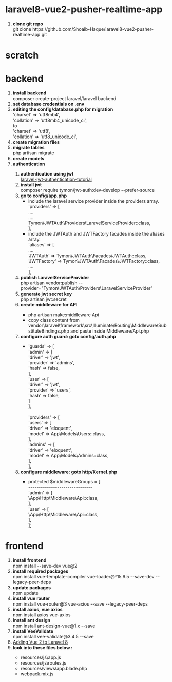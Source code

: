 # laravel8-vue2-pusher-realtime-app

<ol>
    <li><strong>clone git repo</strong>
        <br>git clone https://github.com/Shoaib-Haque/laravel8-vue2-pusher-realtime-app.git
    </li>
</ol>

# scratch
# backend
<ol>
    <li><strong>install backend</strong><br>composer create-project laravel/laravel backend</li>
    <li><strong>set database credentials on .env</strong></li>
    <li><strong>editing the config/database.php for migration</strong><br>
        'charset' => 'utf8mb4',<br>
        'collation' => 'utf8mb4_unicode_ci',<br>
        to<br>
        'charset' => 'utf8',<br>
        'collation' => 'utf8_unicode_ci',<br>
    </li>
    <li><strong>create migration files</strong></li>
    <li><strong>migrate tables</strong><br>php artisan migrate</li>
    <li><strong>create models</strong></li>
    <li><strong>authentication</strong></li>
    <ol>
        <li><strong>authentication using jwt</strong><br>
            <a href="https://www.positronx.io/laravel-jwt-authentication-tutorial-user-login-signup-api/">laravel-jwt-authentication-tutorial</a>
        </li>
        <li><strong>install jwt</strong><br>composer require tymon/jwt-auth:dev-develop --prefer-source</li>
        <li><strong>go to config/app.php</strong><br>
            <ul>
                <li>include the laravel service provider inside the providers array.<br>
                    'providers' => [<br>
                        ....<br>
                        ....<br>
                        Tymon\JWTAuth\Providers\LaravelServiceProvider::class,<br>
                    ],<br>
                </li>
                <li>include the JWTAuth and JWTFactory facades inside the aliases array.<br>
                    'aliases' => [<br>
                        ....<br>
                        'JWTAuth' => Tymon\JWTAuth\Facades\JWTAuth::class,<br>
                        'JWTFactory' => Tymon\JWTAuth\Facades\JWTFactory::class,<br>
                        ....<br>
                    ],
                </li>
            </ul>
        </li>
        <li><strong>publish LaravelServiceProvider</strong><br>php artisan vendor:publish --provider="Tymon\JWTAuth\Providers\LaravelServiceProvider"</li>
        <li><strong>generate jwt secret key</strong><br>php artisan jwt:secret</li>
        <li><strong>create middleware for API</strong></li>
        <ul>
            <li>php artisan make:middleware Api</li>
            <li>copy class content from vendor\laravel\framework\src\Illuminate\Routing\Middleware\SubstituteBindings.php and paste inside Middleware/Api.php</li>
        </ul>
        <li><strong>configure auth guard: goto config/auth.php</strong><br></li>
        <ul>
            <li>
            'guards' => [<br>
                'admin' => [<br>
                    'driver' => 'jwt',<br>
                    'provider' => 'admins',<br>
                    'hash' => false,<br>
                ],<br>
                'user' => [<br>
                    'driver' => 'jwt',<br>
                    'provider' => 'users',<br>
                    'hash' => false,<br>
                ]<br>
            ],<br><br>
            'providers' => [<br>
                'users' => [<br>
                    'driver' => 'eloquent',<br>
                    'model' => App\Models\Users::class,<br>
                ],<br>
                'admins' => [<br>
                    'driver' => 'eloquent',<br>
                    'model' => App\Models\Admins::class,<br>
                ],<br>
            ],
            </li>
        </ul>
        <li><strong>configure middleware: goto http/Kernel.php</strong><br></li>
        <ul>
            <li>
                protected $middlewareGroups = [<br>
                    -------------------------------<br>
                    'admin' => [<br>
                        \App\Http\Middleware\Api::class,<br>
                    ],<br>
                    'user' => [<br>
                        \App\Http\Middleware\Api::class,<br>
                    ],<br>
                ];
            </li>
        </ul>
    </ol>
</ol>

# frontend
<ol>
    <li><strong>install frontend</strong><br>npm install --save-dev vue@2</li>
    <li><strong>install required packages</strong><br>npm install vue-template-compiler vue-loader@^15.9.5 --save-dev --legacy-peer-deps</li>
    <li><strong>update packages</strong><br>npm update</li>
    <li><strong>install vue router</strong><br>npm install vue-router@3 vue-axios --save --legacy-peer-deps</li>
    <li><strong>install axios, vue axios</strong><br>npm install axios vue-axios</li>
    <li><strong>install ant design</strong><br>npm install ant-design-vue@1.x --save</li>
    <li><strong>install VeeValidate</strong><br>npm install vee-validate@3.4.5 --save</li>
    <li><a href="https://butlerraines.com/code-stuff/adding-vue-2-laravel-8">Adding Vue 2 to Laravel 8</a></li>
    <li><strong>look into these files below :</strong></li>
    <ul>
        <li>resources\js\app.js</li>
        <li>resources\js\routes.js</li>
        <li>resources\views\app.blade.php</li>
        <li>webpack.mix.js</li>
    </ul>
</ol>
